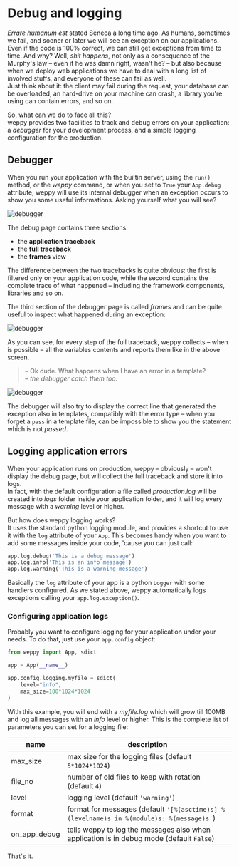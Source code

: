 Debug and logging
=================

*Errare humanum est* stated Seneca a long time ago. As humans, sometimes we fail, and sooner or later we will see an exception on our applications.   
Even if the code is 100% correct, we can still get exceptions from time to time. And why? Well, *shit happens*, not only as a consequence of the Murphy's law – even if he was damn right, wasn't he? – but also because when we deploy web applications we have to deal with a long list of involved stuffs, and everyone of these can fail as well.   
Just think about it: the client may fail during the request, your database can be overloaded, an hard-drive on your machine can crash, a library you're using can contain errors, and so on.

So, what can we do to face all this?   
weppy provides two facilities to track and debug errors on your application: a *debugger* for your development process, and a simple logging configuration for the production.

Debugger
--------
When you run your application with the builtin server, using the `run()` method, or the *weppy* command, or when you set to `True` your `App.debug` attribute, weppy will use its internal debugger when an exception occurs to show you some useful informations. Asking yourself what you will see?

![debugger](http://weppy.org/static/debug.png)

The debug page contains three sections:

- the **application traceback**   
- the **full traceback**   
- the **frames** view

The difference between the two tracebacks is quite obvious: the first is filtered only on your application code, while the second contains the complete trace of what happened – including the framework components, libraries and so on.

The third section of the debugger page is called *frames* and can be quite useful to inspect what happened during an exception:

![debugger](http://weppy.org/static/debug_frames.png)

As you can see, for every step of the full traceback, weppy collects – when is possible – all the variables contents and reports them like in the above screen.

> – Ok dude. What happens when I have an error in a template?   
> – *the debugger catch them too.*

![debugger](http://weppy.org/static/debug_template.png)

The debugger will also try to display the correct line that generated the exception also in templates, compatibly with the error type – when you forget a `pass` in a template file, can be impossible to show you the statement which is not *passed*.

Logging application errors
--------------------------
When your application runs on production, weppy – obviously – won't display the debug page, but will collect the full traceback and store it into logs.   
In fact, with the default configuration a file called *production.log* will be created into *logs* folder inside your application folder, and it will log every message with a *warning* level or higher.

But how does weppy logging works?   
It uses the standard python logging module, and provides a shortcut to use it with the `log` attribute of your `App`. This becomes handy when you want to add some messages inside your code, 'cause you can just call:

```python
app.log.debug('This is a debug message')
app.log.info('This is an info message')
app.log.warning('This is a warning message')
```

Basically the `log` attribute of your app is a python `Logger` with some handlers configured. As we stated above, weppy automatically logs exceptions calling your `app.log.exception()`.

### Configuring application logs
Probably you want to configure logging for your application under your needs. To do that, just use your `app.config` object:

```python
from weppy import App, sdict

app = App(__name__)

app.config.logging.myfile = sdict(
    level="info",
    max_size=100*1024*1024
)
```

With this example, you will end with a *myfile.log* which will grow till 100MB and log all messages with an *info* level or higher. This is the complete list of parameters you can set for a logging file:

| name | description |
| --- | --- |
| max_size | max size for the logging files (default `5*1024*1024`) |
| file_no | number of old files to keep with rotation (default `4`) |
| level | logging level (default `'warning'`) |
| format | format for messages (default `'[%(asctime)s] %(levelname)s in %(module)s: %(message)s'`) |
| on\_app\_debug | tells weppy to log the messages also when application is in debug mode (default `False`) |

That's it.
